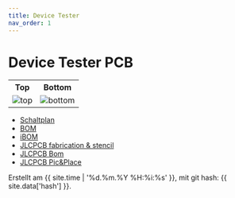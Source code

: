 ```yaml
---
title: Device Tester
nav_order: 1
---
```


# Device Tester PCB

<table>
  <tr><th>Top</th><th>Bottom</th></tr>
  <tr>
    <td><img src="device_test/device_test-3D_top.png?dummy={{ site.data['hash'] }}" alt="top" /></td>
    <td><img src="device_test/device_test-3D_bottom.png?dummy={{ site.data['hash'] }}" alt="bottom" /></td>
  </tr>
</table>

- [Schaltplan](device_test/device_test-schematic.pdf)
- [BOM](device_test/device_test-bom.html)
- [iBOM](device_test/device_test-ibom.html)
- [JLCPCB fabrication & stencil](device_test/JLCPCB/device_test-_JLCPCB_compress.zip)
- [JLCPCB Bom](device_test/JLCPCB/device_test_bom_jlc.csv)
- [JLCPCB Pic&Place](device_test/JLCPCB/device_test_cpl_jlc.csv)

Erstellt am {{ site.time | '%d.%m.%Y %H:%i:%s' }}, mit git hash: {{ site.data['hash'] }}.
